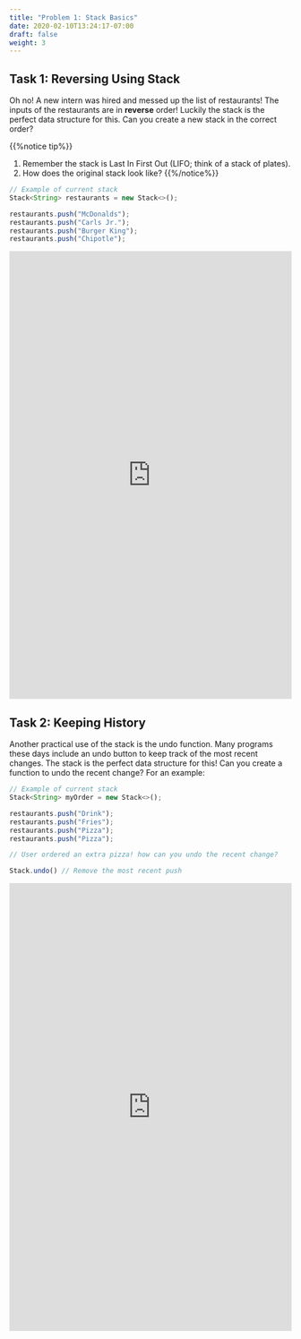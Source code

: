 ```yaml
---
title: "Problem 1: Stack Basics"
date: 2020-02-10T13:24:17-07:00
draft: false
weight: 3
--- 
```

<!--<link rel="stylesheet" href="../../style.css">-->

## Task 1: Reversing Using Stack

Oh no! A new intern was hired and messed up the list of restaurants! The inputs of the restaurants are in **reverse** order! Luckily the stack is the perfect data structure for this. Can you create a new stack in the correct order?

{{%notice tip%}}
1. Remember the stack is Last In First Out (LIFO; think of a stack of plates).
2. How does the original stack look like?
{{%/notice%}}

```js javascript
// Example of current stack
Stack<String> restaurants = new Stack<>();

restaurants.push("McDonalds");
restaurants.push("Carls Jr.");
restaurants.push("Burger King");
restaurants.push("Chipotle");
```

<iframe height="800px" width="100%" src="https://replit.com/@nuevofoundation/stackReverse?lite=true" scrolling="no" frameborder="no" allowtransparency="true" allowfullscreen="true" sandbox="allow-forms allow-pointer-lock allow-popups allow-same-origin allow-scripts allow-modals"></iframe>

## Task 2: Keeping History

Another practical use of the stack is the undo function. Many programs these days include an undo button to keep track of the most recent changes. The stack is the perfect data structure for this! Can you create a function to undo the recent change? For an example:

```js javascript
// Example of current stack
Stack<String> myOrder = new Stack<>();

restaurants.push("Drink");
restaurants.push("Fries");
restaurants.push("Pizza");
restaurants.push("Pizza");

// User ordered an extra pizza! how can you undo the recent change?

Stack.undo() // Remove the most recent push
```

<iframe height="800px" width="100%" src="https://replit.com/@nuevofoundation/stackUndo?lite=true" scrolling="no" frameborder="no" allowtransparency="true" allowfullscreen="true" sandbox="allow-forms allow-pointer-lock allow-popups allow-same-origin allow-scripts allow-modals"></iframe>
